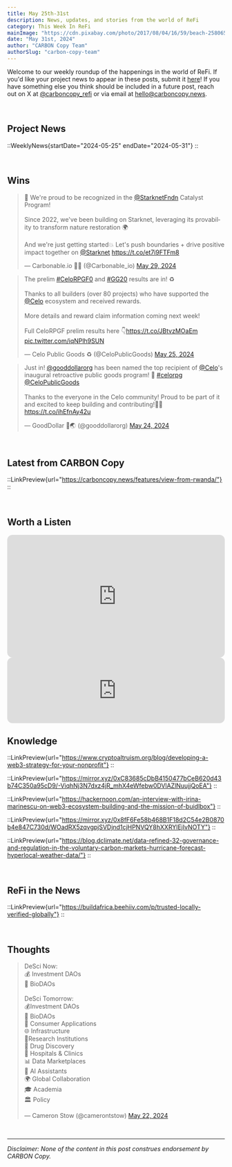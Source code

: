 ```yaml
---
title: May 25th-31st
description: News, updates, and stories from the world of ReFi
category: This Week In ReFi
mainImage: "https://cdn.pixabay.com/photo/2017/08/04/16/59/beach-2580656_1280.jpg"
date: "May 31st, 2024"
author: "CARBON Copy Team"
authorSlug: "carbon-copy-team"
---
```


Welcome to our weekly roundup of the happenings in the world of ReFi. If you'd like your project news to appear in these posts, submit it [here](https://baserow.io/form/Bvg1VhbZvYjYDyylflMoYvqPA7Gogg1GDeTjzO8ku-o)! If you have something else you think should be included in a future post, reach out on X at [@carboncopy_refi](https://x.com/carboncopy_refi) or via email at hello@carboncopy.news.

<br>

## Project News

::WeeklyNews{startDate="2024-05-25" endDate="2024-05-31"}
::

<br>

## Wins

<blockquote class="twitter-tweet"><p lang="en" dir="ltr">🌱 We&#39;re proud to be recognized in the <a href="https://twitter.com/StarknetFndn?ref_src=twsrc%5Etfw">@StarknetFndn</a> Catalyst Program!<br><br>Since 2022, we&#39;ve been building on Starknet, leveraging its provability to transform nature restoration 🌍<br><br>And we&#39;re just getting started💥 Let&#39;s push boundaries + drive positive impact together on <a href="https://twitter.com/Starknet?ref_src=twsrc%5Etfw">@Starknet</a> <a href="https://t.co/et7i9FTFm8">https://t.co/et7i9FTFm8</a></p>&mdash; Carbonable.io 🌱🌐 (@Carbonable_io) <a href="https://twitter.com/Carbonable_io/status/1795789131643052285?ref_src=twsrc%5Etfw">May 29, 2024</a></blockquote>

<blockquote class="twitter-tweet"><p lang="en" dir="ltr">The prelim <a href="https://twitter.com/hashtag/CeloRPGF0?src=hash&amp;ref_src=twsrc%5Etfw">#CeloRPGF0</a> and <a href="https://twitter.com/hashtag/GG20?src=hash&amp;ref_src=twsrc%5Etfw">#GG20</a> results are in! ♻️<br><br>Thanks to all builders (over 80 projects) who have supported the <a href="https://twitter.com/Celo?ref_src=twsrc%5Etfw">@Celo</a> ecosystem and received rewards. <br><br>More details and reward claim information coming next week!<br><br>Full CeloRPGF prelim results here 👇<a href="https://t.co/JBtvzMOaEm">https://t.co/JBtvzMOaEm</a> <a href="https://t.co/iqNPlh9SUN">pic.twitter.com/iqNPlh9SUN</a></p>&mdash; Celo Public Goods ♻️ (@CeloPublicGoods) <a href="https://twitter.com/CeloPublicGoods/status/1794339637613461875?ref_src=twsrc%5Etfw">May 25, 2024</a></blockquote>

<blockquote class="twitter-tweet"><p lang="en" dir="ltr">Just in! <a href="https://twitter.com/gooddollarorg?ref_src=twsrc%5Etfw">@gooddollarorg</a> has been named the top recipient of <a href="https://twitter.com/Celo?ref_src=twsrc%5Etfw">@Celo</a>&#39;s inaugural retroactive public goods program! 🎉 <a href="https://twitter.com/hashtag/celorpg?src=hash&amp;ref_src=twsrc%5Etfw">#celorpg</a> <a href="https://twitter.com/CeloPublicGoods?ref_src=twsrc%5Etfw">@CeloPublicGoods</a> <br><br>Thanks to the everyone in the Celo community! Proud to be part of it and excited to keep building and contributing!🙌🫶 <a href="https://t.co/ihEfnAy42u">https://t.co/ihEfnAy42u</a></p>&mdash; GoodDollar 💙🌏 (@gooddollarorg) <a href="https://twitter.com/gooddollarorg/status/1794000571579720144?ref_src=twsrc%5Etfw">May 24, 2024</a></blockquote>

<br>

## Latest from CARBON Copy

::LinkPreview{url="https://carboncopy.news/features/view-from-rwanda/"}
::

<br>

## Worth a Listen

<iframe width="100%" style="border-radius:12px; aspect-ratio: 16/9" src="https://www.youtube.com/embed/bzBO31b8SO8?si=0R-MySFOdMrxtUOX" title="YouTube video player" frameborder="0" allow="accelerometer; autoplay; clipboard-write; encrypted-media; gyroscope; picture-in-picture; web-share" referrerpolicy="strict-origin-when-cross-origin" allowfullscreen></iframe>

<br>

<iframe style="border-radius:12px" src="https://open.spotify.com/embed/episode/30fqGibIzIyeIawmyTDwNM?utm_source=generator" width="100%" height="152" frameBorder="0" allowfullscreen="" allow="autoplay; clipboard-write; encrypted-media; fullscreen; picture-in-picture" loading="lazy"></iframe>

<br>

## Knowledge

::LinkPreview{url="https://www.cryptoaltruism.org/blog/developing-a-web3-strategy-for-your-nonprofit"}
::

::LinkPreview{url="https://mirror.xyz/0xC83685cDbB4150477bCeB620d43b74C350a95cD9/-ViqhNj3N7dxz4jR_mhX4eWfebw0DVlAZlNuujjQoEA"}
::

::LinkPreview{url="https://hackernoon.com/an-interview-with-irina-marinescu-on-web3-ecosystem-building-and-the-mission-of-buidlbox"}
::

::LinkPreview{url="https://mirror.xyz/0x8fF6Fe58b468B1F18d2C54e2B0870b4e847C730d/WOadRX5zqvgpjSVDjnd1cjHPNVQY8hXXRYlEjIvNOTY"}
::

<!-- ::LinkPreview{url="https://paragraph.xyz/@maearth/quadratic-funding-observations-from-grants-round-1"}
:: -->

::LinkPreview{url="https://blog.dclimate.net/data-refined-32-governance-and-regulation-in-the-voluntary-carbon-markets-hurricane-forecast-hyperlocal-weather-data/"}
::

<!-- ::LinkPreview{url="https://www.rwa.xyz/blog/the-spectrum-of-tokenization-report"}
:: -->

<br>

## ReFi in the News

::LinkPreview{url="https://buildafrica.beehiiv.com/p/trusted-locally-verified-globally"}
::

<br>

## Thoughts

<blockquote class="twitter-tweet"><p lang="ca" dir="ltr">DeSci Now:<br>💰 Investment DAOs<br>🧬 BioDAOs<br><br>DeSci Tomorrow:<br>💰Investment DAOs<br>🧬 BioDAOs<br>🤳 Consumer Applications<br>🌐 Infrastructure<br>🔬Research Institutions<br>💊 Drug Discovery<br>🏥 Hospitals &amp; Clinics<br>📊 Data Marketplaces<br>🤖 AI Assistants<br>🌍 Global Collaboration<br>🎓 Academia<br>🏛️ Policy</p>&mdash; Cameron Stow (@camerontstow) <a href="https://twitter.com/camerontstow/status/1793362438005362865?ref_src=twsrc%5Etfw">May 22, 2024</a></blockquote>
    
<br>

***

*Disclaimer: None of the content in this post construes endorsement by CARBON Copy.*  

